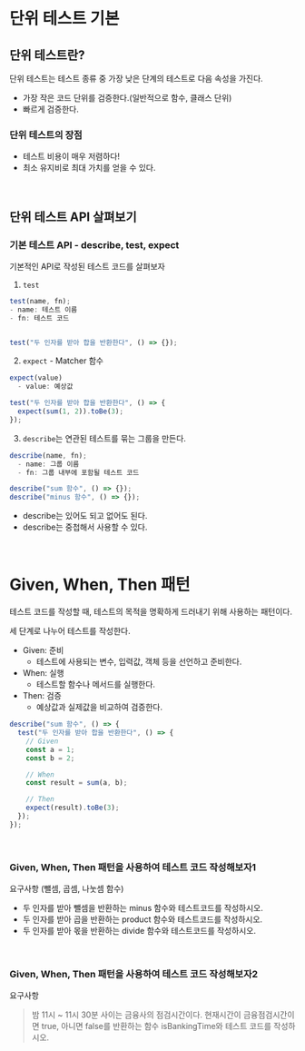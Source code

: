# 단위 테스트 기본

## 단위 테스트란?

단위 테스트는 테스트 종류 중 가장 낮은 단계의 테스트로 다음 속성을 가진다.

- 가장 작은 코드 단위를 검증한다.(일반적으로 함수, 클래스 단위)
- 빠르게 검증한다.

### 단위 테스트의 장점

- 테스트 비용이 매우 저렴하다!
- 최소 유지비로 최대 가치를 얻을 수 있다.

</br>

## 단위 테스트 API 살펴보기

### 기본 테스트 API - describe, test, expect

기본적인 API로 작성된 테스트 코드를 살펴보자

1. `test`

```js
test(name, fn);
- name: 테스트 이름
- fn: 테스트 코드


test("두 인자를 받아 합을 반환한다", () => {});
```

2. `expect` - Matcher 함수

```js
expect(value)
  - value: 예상값

test("두 인자를 받아 합을 반환한다", () => {
  expect(sum(1, 2)).toBe(3);
});
```

3. `describe`는 연관된 테스트를 묶는 그룹을 만든다.

```ts
describe(name, fn);
  - name: 그룹 이름
  - fn: 그룹 내부에 포함될 테스트 코드

describe("sum 함수", () => {});
describe("minus 함수", () => {});
```

- describe는 있어도 되고 없어도 된다.
- describe는 중첩해서 사용할 수 있다.

</br>

# Given, When, Then 패턴

테스트 코드를 작성할 때, 테스트의 목적을 명확하게 드러내기 위해 사용하는 패턴이다.

세 단계로 나누어 테스트를 작성한다.

- Given: 준비
  - 테스트에 사용되는 변수, 입력값, 객체 등을 선언하고 준비한다.
- When: 실행
  - 테스트할 함수나 메서드를 실행한다.
- Then: 검증
  - 예상값과 실제값을 비교하여 검증한다.

```js
describe("sum 함수", () => {
  test("두 인자를 받아 합을 반환한다", () => {
    // Given
    const a = 1;
    const b = 2;

    // When
    const result = sum(a, b);

    // Then
    expect(result).toBe(3);
  });
});
```

</br>

### Given, When, Then 패턴을 사용하여 테스트 코드 작성해보자1

요구사항 (뺄셈, 곱셈, 나눗셈 함수)

- 두 인자를 받아 뺄셈을 반환하는 minus 함수와 테스트코드를 작성하시오.
- 두 인자를 받아 곱을 반환하는 product 함수와 테스트코드를 작성하시오.
- 두 인자를 받아 몫을 반환하는 divide 함수와 테스트코드를 작성하시오.

</br>

### Given, When, Then 패턴을 사용하여 테스트 코드 작성해보자2

요구사항

> 밤 11시 ~ 11시 30분 사이는 금융사의 점검시간이다. 현재시간이 금융점검시간이면 true, 아니면 false를 반환하는 함수 isBankingTime와 테스트 코드를 작성하시오.

</br>
